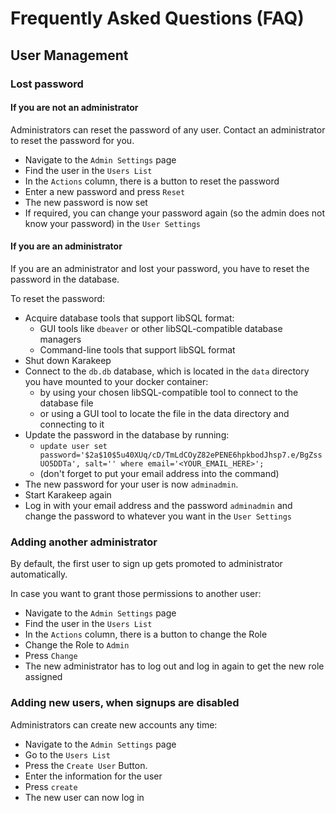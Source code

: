 # Frequently Asked Questions (FAQ)

## User Management

### Lost password

#### If you are not an administrator

Administrators can reset the password of any user. Contact an administrator to reset the password for you.

- Navigate to the `Admin Settings` page
- Find the user in the `Users List`
- In the `Actions` column, there is a button to reset the password
- Enter a new password and press `Reset`
- The new password is now set
- If required, you can change your password again (so the admin does not know your password) in the `User Settings`

#### If you are an administrator

If you are an administrator and lost your password, you have to reset the password in the database.

To reset the password:

- Acquire database tools that support libSQL format:
  - GUI tools like `dbeaver` or other libSQL-compatible database managers
  - Command-line tools that support libSQL format
- Shut down Karakeep
- Connect to the `db.db` database, which is located in the `data` directory you have mounted to your docker container:
  - by using your chosen libSQL-compatible tool to connect to the database file
  - or using a GUI tool to locate the file in the data directory and connecting to it
- Update the password in the database by running:
  - `update user set password='$2a$10$5u40XUq/cD/TmLdCOyZ82ePENE6hpkbodJhsp7.e/BgZssUO5DDTa', salt='' where email='<YOUR_EMAIL_HERE>';`
  - (don't forget to put your email address into the command)
- The new password for your user is now `adminadmin`.
- Start Karakeep again
- Log in with your email address and the password `adminadmin` and change the password to whatever you want in the `User Settings`

### Adding another administrator

By default, the first user to sign up gets promoted to administrator automatically.

In case you want to grant those permissions to another user:

- Navigate to the `Admin Settings` page
- Find the user in the `Users List`
- In the `Actions` column, there is a button to change the Role
- Change the Role to `Admin`
- Press `Change`
- The new administrator has to log out and log in again to get the new role assigned

### Adding new users, when signups are disabled

Administrators can create new accounts any time:

- Navigate to the `Admin Settings` page
- Go to the `Users List`
- Press the `Create User` Button.
- Enter the information for the user
- Press `create`
- The new user can now log in
